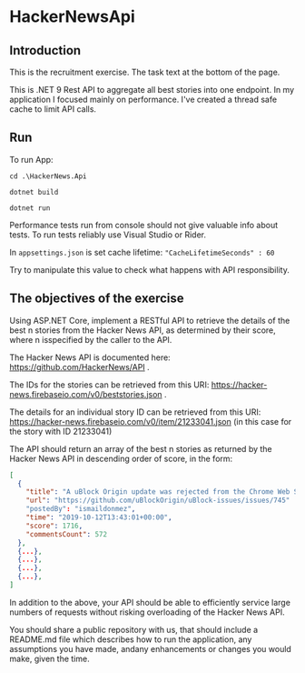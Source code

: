 # HackerNewsApi

## Introduction

This is the recruitment exercise. The task text at the bottom of the page.

This is .NET 9 Rest API to aggregate all best stories into one endpoint.
In my application I focused mainly on performance. 
I've created a thread safe cache to limit API calls.

## Run

To run App:

```shell
cd .\HackerNews.Api
```
```shell
dotnet build
```
```shell
dotnet run
```

Performance tests run from console should not give valuable info about tests. 
To run tests reliably use Visual Studio or Rider. 

In `appsettings.json` is set cache lifetime:
`"CacheLifetimeSeconds" : 60`

Try to manipulate this value to check what happens with API responsibility.

## The objectives of the exercise

Using ASP.NET Core, implement a RESTful API to retrieve the details of the best n stories from the Hacker News API, as determined by their score, where n isspecified by the caller to the API.

The Hacker News API is documented here: https://github.com/HackerNews/API .

The IDs for the stories can be retrieved from this URI: https://hacker-news.firebaseio.com/v0/beststories.json .

The details for an individual story ID can be retrieved from this URI: https://hacker-news.firebaseio.com/v0/item/21233041.json (in this case for the story with ID 21233041)

The API should return an array of the best n stories as returned by the Hacker News API in descending order of score, in the form:

```json
[
  {
    "title": "A uBlock Origin update was rejected from the Chrome Web Store",
    "url": "https://github.com/uBlockOrigin/uBlock-issues/issues/745"
    "postedBy": "ismaildonmez",
    "time": "2019-10-12T13:43:01+00:00",
    "score": 1716,
    "commentsCount": 572
  },
  {...},
  {...},
  {...},
  {...},
]
```

In addition to the above, your API should be able to efficiently service large numbers of requests without risking overloading of the Hacker News API.

You should share a public repository with us, that should include a README.md file which describes how to run the application, any assumptions you have made, andany enhancements or changes you would make, given the time.